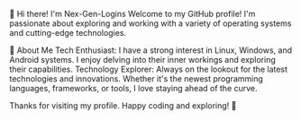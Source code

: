 👋 Hi there! I'm Nex-Gen-Logins
Welcome to my GitHub profile! I'm passionate about exploring and working with a variety of operating systems and cutting-edge technologies.

🚀 About Me
Tech Enthusiast: I have a strong interest in Linux, Windows, and Android systems. I enjoy delving into their inner workings and exploring their capabilities.
Technology Explorer: Always on the lookout for the latest technologies and innovations. Whether it's the newest programming languages, frameworks, or tools, I love staying ahead of the curve.
 
Thanks for visiting my profile. Happy coding and exploring! 🚀


<!---
nexgenlogins/nexgenlogins
--->
